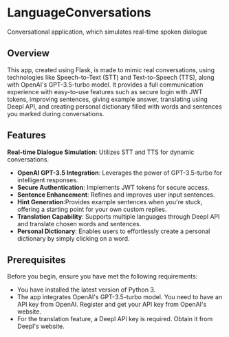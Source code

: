 # LanguageConversations 
Conversational application, which simulates real-time spoken dialogue

## Overview
This app, created using Flask, is made to mimic real conversations, using technologies like Speech-to-Text (STT) and Text-to-Speech (TTS), along with OpenAI's GPT-3.5-turbo model. It provides a full communication experience with easy-to-use features such as secure login with JWT tokens, improving sentences, giving example answer, translating using Deepl API, and creating personal dictionary filled with words and sentences you marked during conversations.

## Features
**Real-time Dialogue Simulation**: Utilizes STT and TTS for dynamic conversations.
- **OpenAI GPT-3.5 Integration**: Leverages the power of GPT-3.5-turbo for intelligent responses.
- **Secure Authentication**: Implements JWT tokens for secure access.
- **Sentence Enhancement**: Refines and improves user input sentences.
- **Hint Generation**:Provides example sentences when you're stuck, offering a starting point for your own custom replies.
- **Translation Capability**: Supports multiple languages through Deepl API and translate chosen words and sentences.
- **Personal Dictionary**: Enables users to effortlessly create a personal dictionary by simply clicking on a word.


## Prerequisites
Before you begin, ensure you have met the following requirements:
- You have installed the latest version of Python 3.
- The app integrates OpenAI's GPT-3.5-turbo model. You need to have an API key from OpenAI. Register and get your API key from OpenAI's website. 
- For the translation feature, a Deepl API key is required. Obtain it from Deepl's website.